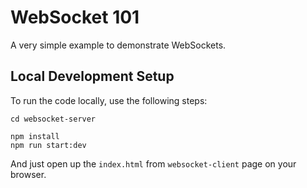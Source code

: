 # WebSocket 101

A very simple example to demonstrate WebSockets.

## Local Development Setup

To run the code locally, use the following steps:

```
cd websocket-server

npm install
npm run start:dev
```

And just open up the `index.html` from `websocket-client` page on your browser.
